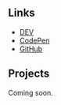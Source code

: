## Links

- [DEV](https://dev.to/jekydc)
- [CodePen](https://codepen.io/dc6)
- [GitHub](https://github.com/JekyDC)

## Projects

Coming soon.
